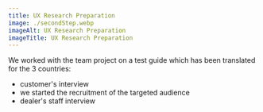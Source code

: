 ```yaml
---
title: UX Research Preparation
image: ./secondStep.webp 
imageAlt: UX Research Preparation
imageTitle: UX Research Preparation
--- 
```


We worked with the team project on a test guide which has been translated for the 3 countries: 
- customer's interview
- we started the recruitment of the targeted audience
- dealer's staff interview